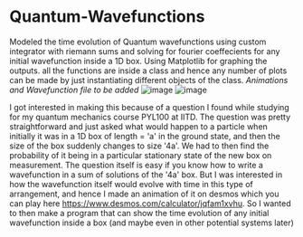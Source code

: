 # Quantum-Wavefunctions
Modeled the time evolution of Quantum wavefunctions using custom integrator with riemann sums and solving for fourier coeffecients for any initial wavefunction inside a 1D box. Using Matplotlib for graphing the outputs. all the functions are inside a class and hence any number of plots can be made by just instantiating different objects of the class. *Animations and Wavefunction file to be added*
![image](https://user-images.githubusercontent.com/96519848/201157861-86909120-2ebc-4995-a165-3919fd7a6ad3.png)
![image](https://user-images.githubusercontent.com/96519848/201160016-a557f71c-d9dc-4fb6-a33a-3a7308d71aee.png)

I got interested in making this because of a question I found while studying for my quantum mechanics course PYL100 at IITD. The question was pretty straightforward and just asked what would happen to a particle when initially it was in a 1D box of length = 'a' in the ground state, and then the size of the box suddenly changes to size '4a'. We had to then find the probability of it being in a particular stationary state of the new box on measurement. The question itself is easy if you know how to write a wavefunction in a sum of solutions of the '4a' box. But I was interested in how the wavefunction itself would evolve with time in this type of arrangement, and hence I made an animation of it on desmos which you can play here https://www.desmos.com/calculator/jqfam1xvhu.
So I wanted to then make a program that can show the time evolution of any initial wavefunction inside a box (and maybe even in other potential systems later)
